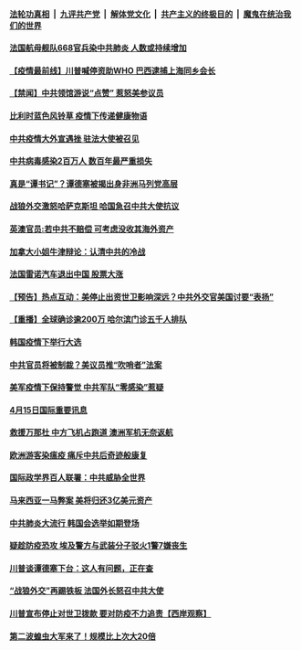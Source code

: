 ####  [法轮功真相](../../../../basic/blob/master/README.md?t=04161130) &nbsp;|&nbsp; [九评共产党](../../../../9ping.md/blob/master/README.md?t=04161130) &nbsp;|&nbsp; [解体党文化](../../../../jtdwh.md/blob/master/README.md?t=04161130)  &nbsp;|&nbsp; [共产主义的终极目的](../../../../gczydzjmd.md/blob/master/README.md?t=04161130) &nbsp;|&nbsp; [魔鬼在统治我们的世界](../../../../mgztzwmdsj.md/blob/master/README.md?t=04161130) 

#### [法国航母舰队668官兵染中共肺炎 人数或持续增加](../pages/prog202/a102824195.md?t=04161130) 


#### [【疫情最前线】川普喊停资助WHO 巴西逮捕上海同乡会长](../pages/prog202/a102824074.md?t=04161130) 

#### [【禁闻】中共领馆游说“点赞” 惹怒美参议员](../pages/prog202/a102824087.md?t=04161130) 

#### [比利时蓝色风铃草 疫情下传递健康物语](../pages/prog202/a102824065.md?t=04161130) 

#### [中共疫情大外宣遇挫 驻法大使被召见](../pages/prog202/a102824057.md?t=04161130) 

#### [中共病毒感染2百万人 数百年最严重损失](../pages/prog202/a102823860.md?t=04161130) 

#### [真是“谭书记”？谭德塞被揭出身非洲马列党高层](../pages/prog202/a102823984.md?t=04161130) 

#### [战狼外交激怒哈萨克斯坦 哈国急召中共大使抗议](../pages/prog202/a102823964.md?t=04161130) 


#### [英澳官员:若中共不赔偿 可考虑没收其海外资产](../pages/prog202/a102823824.md?t=04161130) 

#### [加拿大小姐牛津辩论：认清中共的冷战](../pages/prog202/a102823872.md?t=04161130) 

#### [法国雷诺汽车退出中国 股票大涨](../pages/prog202/a102823831.md?t=04161130) 

#### [【预告】热点互动：美停止出资世卫影响深远？中共外交官美国讨要“表扬”](../pages/prog202/a102823807.md?t=04161130) 

#### [【重播】全球确诊逾200万 哈尔滨门诊五千人排队](../pages/prog202/a102822984.md?t=04161130) 


#### [韩国疫情下举行大选](../pages/prog202/a102823680.md?t=04161130) 

#### [中共官员将被制裁？美议员推“吹哨者”法案](../pages/prog202/a102823626.md?t=04161130) 

#### [美军疫情下保持警觉 中共军队“零感染”惹疑](../pages/prog202/a102823647.md?t=04161130) 

#### [4月15日国际重要讯息](../pages/prog202/a102823632.md?t=04161130) 

#### [救援万那杜 中方飞机占跑道 澳洲军机无奈返航](../pages/prog202/a102823597.md?t=04161130) 

#### [欧洲游客染瘟疫 痛斥中共后奇迹般康复](../pages/prog202/a102823593.md?t=04161130) 

#### [国际政学界百人联署：中共威胁全世界](../pages/prog202/a102823562.md?t=04161130) 

#### [马来西亚一马弊案 美将归还3亿美元资产](../pages/prog202/a102823558.md?t=04161130) 

#### [中共肺炎大流行 韩国会选举如期登场](../pages/prog202/a102823544.md?t=04161130) 

#### [疑趁防疫恐攻 埃及警方与武装分子驳火1警7嫌丧生](../pages/prog202/a102823509.md?t=04161130) 

#### [川普谈谭德塞下台：这人有问题，正在查](../pages/prog202/a102823505.md?t=04161130) 

#### [“战狼外交”再踢铁板 法国外长怒召中共大使](../pages/prog202/a102823492.md?t=04161130) 

#### [川普宣布停止对世卫拨款 要对防疫不力追责【西岸观察】](../pages/prog202/a102823504.md?t=04161130) 

#### [第二波蝗虫大军来了！规模比上次大20倍](../pages/prog202/a102823455.md?t=04161130) 

